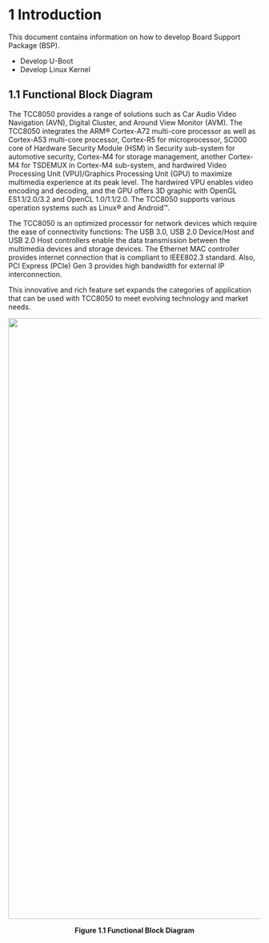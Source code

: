# 1 Introduction

This document contains information on how to develop Board Support Package (BSP).

- Develop U-Boot
- Develop Linux Kernel

## 1.1 Functional Block Diagram

The TCC8050 provides a range of solutions such as Car Audio Video Navigation (AVN), Digital Cluster, and Around View Monitor (AVM). The TCC8050 integrates the ARM® Cortex-A72 multi-core processor as well as Cortex-A53 multi-core processor, Cortex-R5 for microprocessor, SC000 core of Hardware Security Module (HSM) in Security sub-system for automotive security, Cortex-M4 for storage management, another Cortex-M4 for TSDEMUX in Cortex-M4 sub-system, and hardwired Video Processing Unit (VPU)/Graphics Processing Unit (GPU) to maximize multimedia experience at its peak level. The hardwired VPU enables video encoding and decoding, and the GPU offers 3D graphic with OpenGL ES1.1/2.0/3.2 and OpenCL 1.0/1.1/2.0. The TCC8050 supports various operation systems such as Linux® and Android™.

The TCC8050 is an optimized processor for network devices which require the ease of connectivity functions: The USB 3.0, USB 2.0 Device/Host and USB 2.0 Host controllers enable the data transmission between the multimedia devices and storage devices. The Ethernet MAC controller provides internet connection that is compliant to IEEE802.3 standard. Also, PCI Express (PCIe) Gen 3 provides high bandwidth for external IP interconnection.

This innovative and rich feature set expands the categories of application that can be used with TCC8050 to meet evolving technology and market needs.

<div style="display: flex; justify-content: center;">
    <img src="https://github.com/Topst-Dev/Documentation/assets/144076415/7e08afb9-6dff-4cca-8a58-21f13cae6d40" width="1000" height="1200" style="margin: auto;">
</div>
<p align="center"><strong>Figure 1.1 Functional Block Diagram</strong></p>
